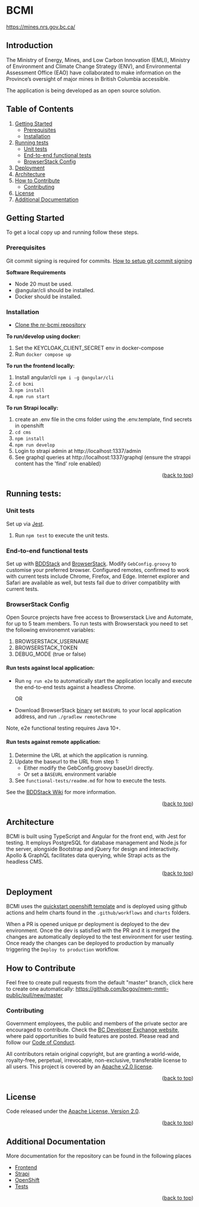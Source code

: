 # BCMI

https://mines.nrs.gov.bc.ca/

## Introduction

The Ministry of Energy, Mines, and Low Carbon Innovation (EMLI), Ministry of Environment and Climate Change Strategy (ENV), and Environmental Assessment Office (EAO) have collaborated to make information on the Province’s oversight of major mines in British Columbia accessible.

The application is being developed as an open source solution.

## Table of Contents

1. [Getting Started](#getting-started)
   - [Prerequisites](#prerequisites)
   - [Installation](#installation)
1. [Running tests](#running-tests)
   - [Unit tests](#unit-tests)
   - [End-to-end functional tests](#end-to-end-functional-tests)
   - [BrowserStack Config](#browserstack-config)
1. [Deployment](#deployment)
1. [Architecture](#architecture)
1. [How to Contribute](#how-to-contribute)
   - [Contributing](#contributing)
1. [License](#license)
1. [Additional Documentation](#additional-documentation)

## Getting Started

To get a local copy up and running follow these steps.

### Prerequisites

Git commit signing is required for commits. [How to setup git commit signing](https://sabbour.me/setting-up-signed-git-commits-on-macos/)

**Software Requirements**

- Node 20 must be used.
- @angular/cli should be installed.
- Docker should be installed.

### Installation

- [Clone the nr-bcmi repository](https://help.github.com/en/articles/cloning-a-repository)

**To run/develop using docker:**
1. Set the KEYCLOAK_CLIENT_SECRET env in docker-compose
1. Run ```docker compose up ```

**To run the frontend locally:**
  1. Install angular/cli ```npm i -g @angular/cli```
  1. ``` cd bcmi ```
  1. ``` npm install ```
  1. ``` npm run start ```

  **To run Strapi locally:**
  1. create an .env file in the cms folder using the .env.template, find secrets in openshift
  1. ``` cd cms ```
  1. ``` npm install ```
  1. ``` npm run develop ```
  1. Login to strapi admin at http://localhost:1337/admin
  1. See graphql queries at http://localhost:1337/graphql (ensure the strappi content has the 'find' role enabled)

<p align="right">(<a href="#readme-top">back to top</a>)</p>

## Running tests:

### Unit tests

Set up via [Jest](https://github.com/jestjs/jest).
1. Run ```npm test``` to execute the unit tests.

### End-to-end functional tests

Set up with [BDDStack](https://github.com/BCDevOps/BDDStack) and [BrowserStack](https://www.browserstack.com/). Modify `GebConfig.groovy` to customise your preferred browser. Configured remotes, confirmed to work with current tests include Chrome, Firefox, and Edge. Internet explorer and Safari are available as well, but tests fail due to driver compatiblity with current tests.

### BrowserStack Config

Open Source projects have free access to Browserstack Live and Automate, for up to 5 team members. To run tests with Browserstack you need to set the following environemnt variables:

1. BROWSERSTACK_USERNAME
1. BROWSERSTACK_TOKEN
1. DEBUG_MODE (true or false)

#### Run tests against local application:

- Run `ng run e2e` to automatically start the application locally and execute the end-to-end tests against a headless Chrome.

    OR

- Download BrowserStack [binary](https://www.browserstack.com/local-testing) set `BASEURL` to your local application address, and run `./gradlew remoteChrome`

Note, e2e functional testing requires Java 10+.

#### Run tests against remote application:

1. Determine the URL at which the application is running.
1. Update the baseurl to the URL from step 1:
    - Either modify the GebConfig.groovy baseUrl directly.
    - Or set a `BASEURL` environment variable
1. See `functional-tests/readme.md` for how to execute the tests.

See the [BDDStack Wiki](https://github.com/BCDevOps/BDDStack/wiki) for more information.

<p align="right">(<a href="#readme-top">back to top</a>)</p>

## Architecture

BCMI is built using TypeScript and Angular for the front end, with Jest for testing. It employs PostgreSQL for database management and Node.js for the server, alongside Bootstrap and jQuery for design and interactivity. Apollo & GraphQL facilitates data querying, while Strapi acts as the headless CMS.

<p align="right">(<a href="#readme-top">back to top</a>)</p>

## Deployment

BCMI uses the [quickstart openshift template](https://github.com/bcgov/quickstart-openshift) and is deployed using github actions and helm charts found in the `.github/workflows` and `charts` folders.

When a PR is opened unique pr deployment is deployed to the dev environment. Once the dev is satisfied with the PR and it is merged the changes are automatically deployed to the test environment for user testing. Once ready the changes can be deployed to production by manually triggering the `Deploy to production` workflow.

## How to Contribute

Feel free to create pull requests from the default "master" branch, click here to create one automatically: https://github.com/bcgov/mem-mmti-public/pull/new/master

### Contributing

Government employees, the public and members of the private sector are encouraged to contribute. Check the [BC Developer Exchange website](https://bcdevexchange.org/), where paid opportunities to build features are posted. Please read and follow our [Code of Conduct](https://github.com/bcgov/gwells/blob/master/CODE_OF_CONDUCT.md). 

All contributors retain original copyright, but are granting a world-wide, royalty-free, perpetual, irrevocable, non-exclusive, transferable license to all users. This project is covered by an [Apache v2.0 license](https://github.com/bcgov/gwells/blob/master/LICENSE).

<p align="right">(<a href="#readme-top">back to top</a>)</p>

## License

Code released under the [Apache License, Version 2.0](https://github.com/bcgov/gwells/blob/master/LICENSE).

<p align="right">(<a href="#readme-top">back to top</a>)</p>

## Additional Documentation

More documentation for the repository can be found in the following places

- [Frontend](/bcmi/README.md)
- [Strapi](/cms/README.md)
- [OpenShift](/openshift/README.md)
- [Tests](/functional-tests/readme.md)

<p align="right">(<a href="#readme-top">back to top</a>)</p>
